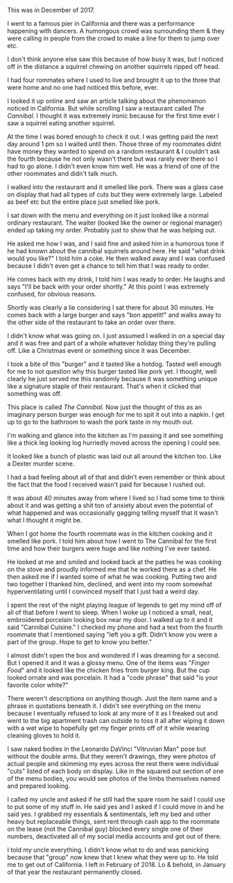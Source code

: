This was in December of 2017.

I went to a famous pier in California and there was a performance happening with dancers. A humongous crowd was surrounding them & they were calling in people from the crowd to make a line for them to jump over etc.

I don't think anyone else saw this because of how busy it was, but I noticed off in the distance a squirrel chewing on another squirrels ripped off head. 

I had four rommates where I used to live and brought it up to the three that were home and no one had noticed this before, ever. 

I looked it up online and saw an article talking about the phenomenon noticed in California. But while scrolling I saw a restaurant called *The Cannibal.* I thought it was extremely ironic because for the first time ever I saw a squirrel eating another squirrel. 

At the time I was bored enough to check it out. I was getting paid the next day around 1 pm so I waited until then. Those three of my roommates didnt have money they wanted to spend on a random restaurant & I couldn't ask the fourth because he not only wasn't there but was rarely ever there so I had to go alone. I didn't even know him well. He was a friend of one of the other roommates and didn't talk much.

I walked into the restaurant and it smelled like pork. There was a glass case on display that had all types of cuts but they were extremely large. Labeled as beef etc but the entire place just smelled like pork.

I sat down with the menu and everything on it just looked like a normal ordinary restaurant. The waiter (looked like the owner or regional manager) ended up taking my order. Probably just to show that he was helping out. 

He asked me how I was, and I said fine and asked him in a humorous tone if he had known about the cannibal squirrels around here. He said "what drink would you like?" I told him a coke. He then walked away and I was confused because I didn't even get a chance to tell him that I was ready to order.

He comes back with my drink, I told him I was ready to order. He laughs and says "I'll be back with your order shortly." At this point I was extremely confused, for obvious reasons.

Shortly was clearly a lie considering I sat there for about 30 minutes. He comes back with a large burger and says "bon appetit!" and walks away to the other side of the restaurant to take an order over there.

I didn't know what was going on. I just assumed I walked in on a special day and it was free and part of a whole whatever holiday thing they're pulling off. Like a Christmas event or something since it was December.

I took a bite of this "burger" and it tasted like a hotdog. Tasted well enough for me to not question why this burger tasted like pork yet. I thought, well clearly he just served me this randomly because it was something unique like a signature staple of their restaurant. That's when it clicked that something was off. 

This place is called *The Cannibal.* Now just the thought of this as an imaginary person burger was enough for me to spit it out into a napkin. I get up to go to the bathroom to wash the pork taste in my mouth out.

I'm walking and glance into the kitchen as I'm passing it and see something like a thick leg looking log hurriedly moved across the opening I could see. 

It looked like a bunch of plastic was laid out all around the kitchen too. Like a Dexter murder scene. 

I had a bad feeling about all of that and didn't even remember or think about the fact that the food I received wasn't paid for because I rushed out.

It was about 40 minutes away from where I lived so I had some time to think about it and was getting a shit ton of anxiety about even the potential of what happened and was occasionally gagging telling myself that it wasn't what I thought it might be.

When I got home the fourth roommate was in the kitchen cooking and it smelled like pork. I told him about how I went to The Cannibal for the first time and how their burgers were huge and like nothing I've ever tasted. 

He looked at me and smiled and looked back at the patties he was cooking on the stove and proudly informed me that he worked there as a chef. He then asked me if I wanted some of what he was cooking. Putting two and two together I thanked him, declined, and went into my room somewhat hyperventilating until I convinced myself that I just had a weird day.

I spent the rest of the night playing league of legends to get my mind off of all of that before I went to sleep. When I woke up I noticed a small, neat, embroidered porcelain looking box near my door. I walked up to it and it said "Cannibal Cuisine." I checked my phone and had a text from the fourth roommate that I mentioned saying "left you a gift. Didn't know you were a part of the group. Hope to get to know you better."

I almost didn't open the box and wondered if I was dreaming for a second. But I opened it and it was a glossy menu. One of the items was "*Finger Food*" and it looked like the chicken fries from burger king. But the cup looked ornate and was porcelain. It had a "code phrase" that said "is your favorite color white?"

There weren't descriptions on anything though. Just the item name and a phrase in quotations beneath it. I didn't see everything on the menu because I eventually refused to look at any more of it as I freaked out and went to the big apartment trash can outside to toss it all after wiping it down with a wet wipe to hopefully get my finger prints off of it while wearing cleaning gloves to hold it. 

I saw naked bodies in the Leonardo DaVinci "Vitruvian Man" pose but without the double arms. But they weren't drawings, they were photos of actual people and skimming my eyes across the rest there were individual "cuts" listed of each body on display. Like in the squared out section of one of the menu bodies, you would see photos of the limbs themselves named and prepared looking.

I called my uncle and asked if he still had the spare room he said I could use to put some of my stuff in. He said yes and I asked if I could move in and he said yes. I grabbed my essentials & sentimentals, left my bed and other heavy but replaceable things, sent rent through cash app to the roommate on the lease (not the Cannibal guy) blocked every single one of their numbers, deactivated all of my social media accounts and got out of there. 

I told my uncle everything. I didn't know what to do and was panicking because that "group" now knew that I knew what they were up to. He told me to get out of California. I left in February of 2018. Lo & behold, in January of that year the restaurant permanently closed. 